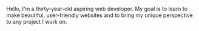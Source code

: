 Hello, I'm a thirty-year-old aspiring web developer. My goal is to learn to make beautiful, user-friendly websites and to bring my unique perspective to any project I
work on.
